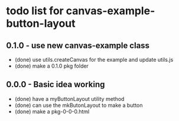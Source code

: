 # todo list for canvas-example-button-layout

## 0.1.0 - use new canvas-example class
* (done) use utils.createCanvas for the example and update utils.js
* (done) make a 0.1.0 pkg folder

## 0.0.0 - Basic idea working
* (done) have a myButtonLayout utility method
* (done) can use the mkButonLayout to make a button
* (done) make a pkg-0-0-0.html
